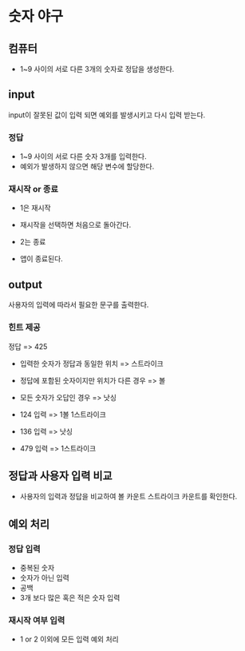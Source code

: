 # 숫자 야구

## 컴퓨터

- 1~9 사이의 서로 다른 3개의 숫자로 정답을 생성한다.

## input

input이 잘못된 값이 입력 되면 예외를 발생시키고 다시 입력 받는다.

### 정답

- 1~9 사이의 서로 다른 숫자 3개를 입력한다.
- 예외가 발생하지 않으면 해당 변수에 할당한다.

### 재시작 or 종료

- 1은 재시작
- 재시작을 선택하면 처음으로 돌아간다.

- 2는 종료
- 앱이 종료된다.

## output

사용자의 입력에 따라서 필요한 문구를 출력한다.

### 힌트 제공

정답 => 425

- 입력한 숫자가 정답과 동일한 위치 => 스트라이크
- 정답에 포함된 숫자이지만 위치가 다른 경우 => 볼
- 모든 숫자가 오답인 경우 => 낫싱

- 124 입력 => 1볼 1스트라이크
- 136 입력 => 낫싱
- 479 입력 => 1스트라이크

## 정답과 사용자 입력 비교

- 사용자의 입력과 정답을 비교하여 볼 카운트 스트라이크 카운트를 확인한다.

## 예외 처리

### 정답 입력

- 중복된 숫자
- 숫자가 아닌 입력
- 공백
- 3개 보다 많은 혹은 적은 숫자 입력

### 재시작 여부 입력

- 1 or 2 이외에 모든 입력 예외 처리
